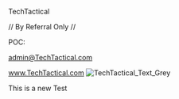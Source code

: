 TechTactical

// By Referral Only //

POC:

admin@TechTactical.com

www.TechTactical.com
![TechTactical_Text_Grey](https://user-images.githubusercontent.com/95394863/144459900-fd0f90d1-9d72-4075-b917-8a8b69bab54f.png)



This is a new  Test
